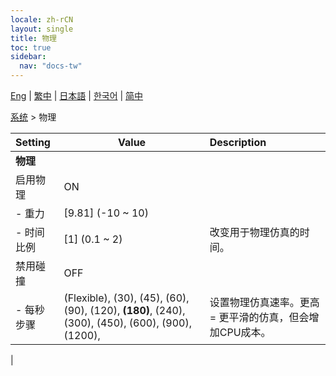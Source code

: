 ```yaml
---
locale: zh-rCN
layout: single
title: 物理
toc: true
sidebar:
  nav: "docs-tw"
---
```

[Eng](/dancexr/menu/2025.4/system2/physics) | [繁中](/tw/dancexr/menu/2025.4/system2/physics) | [日本語](/jp/dancexr/menu/2025.4/system2/physics) | [한국어](/kr/dancexr/menu/2025.4/system2/physics) | [简中](/zh/dancexr/menu/2025.4/system2/physics)

[系统](../menu#系统) > 物理



| Setting | Value | Description |
| :--- | --- | :--- |
|**物理** | | 
| 启用物理 | ON | 
|- 重力 | [9.81] (-10 ~ 10) | 
|- 时间比例 | [1] (0.1 ~ 2) | 改变用于物理仿真的时间。
| 禁用碰撞 | OFF | 
|- 每秒步骤 | (Flexible), (30), (45), (60), (90), (120), **(180)**, (240), (300), (450), (600), (900), (1200),  | 设置物理仿真速率。更高 = 更平滑的仿真，但会增加CPU成本。
|
